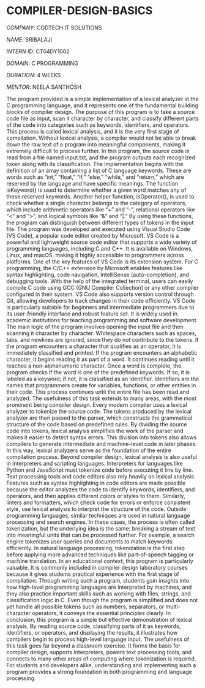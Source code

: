 # COMPILER-DESIGN-BASICS
*COMPANY*: CODTECH IT SOLUTIONS

*NAME*: SRIBALAJI

*INTERN ID*: CT04DY1002

*DOMAIN*: C PROGRAMMING

*DURATION*: 4 WEEKS

*MENTOR*: NEELA SANTHOSH

The program provided is a simple implementation of a lexical analyzer in the C programming language, and it represents one of the fundamental building blocks of compiler design. The purpose of this program is to take a source code file as input, scan it character by character, and classify different parts of the code into categories such as keywords, identifiers, and operators. This process is called lexical analysis, and it is the very first stage of compilation. Without lexical analysis, a compiler would not be able to break down the raw text of a program into meaningful components, making it extremely difficult to process further. In this program, the source code is read from a file named input.txt, and the program outputs each recognized token along with its classification.
The implementation begins with the definition of an array containing a list of C language keywords. These are words such as “int,” “float,” “if,” “else,” “while,” and “return,” which are reserved by the language and have specific meanings. The function isKeyword() is used to determine whether a given word matches any of these reserved keywords. Another helper function, isOperator(), is used to check whether a single character belongs to the category of operators, which include arithmetic operators like “+” and “-”, relational operators like “<” and “>”, and logical symbols like “&” and “|.” By using these functions, the program can distinguish between different types of tokens in the input file.
The program was developed and executed using Visual Studio Code (VS Code), a popular code editor created by Microsoft. VS Code is a powerful and lightweight source code editor that supports a wide variety of programming languages, including C and C++. It is available on Windows, Linux, and macOS, making it highly accessible to programmers across platforms. One of the key features of VS Code is its extension system. For C programming, the C/C++ extension by Microsoft enables features like syntax highlighting, code navigation, IntelliSense (auto-completion), and debugging tools. With the help of the integrated terminal, users can easily compile C code using GCC (GNU Compiler Collection) or any other compiler configured in their system. VS Code also supports version control through Git, allowing developers to track changes in their code efficiently. VS Code is particularly suitable for beginners and intermediate programmers due to its user-friendly interface and robust feature set. It is widely used in academic institutions for teaching programming and software development.
The main logic of the program involves opening the input file and then scanning it character by character. Whitespace characters such as spaces, tabs, and newlines are ignored, since they do not contribute to the tokens. If the program encounters a character that qualifies as an operator, it is immediately classified and printed. If the program encounters an alphabetic character, it begins reading it as part of a word. It continues reading until it reaches a non-alphanumeric character. Once a word is complete, the program checks if the word is one of the predefined keywords. If so, it is labeled as a keyword; if not, it is classified as an identifier. Identifiers are the names that programmers create for variables, functions, or other entities in their code. This process continues until the entire file has been read and analyzed.
The usefulness of this task extends to many areas, with the most prominent being compiler design. Every modern compiler uses a lexical analyzer to tokenize the source code. The tokens produced by the lexical analyzer are then passed to the parser, which constructs the grammatical structure of the code based on predefined rules. By dividing the source code into tokens, lexical analysis simplifies the work of the parser and makes it easier to detect syntax errors. This division into tokens also allows compilers to generate intermediate and machine-level code in later phases. In this way, lexical analyzers serve as the foundation of the entire compilation process.
Beyond compiler design, lexical analysis is also useful in interpreters and scripting languages. Interpreters for languages like Python and JavaScript must tokenize code before executing it line by line. Text processing tools and code editors also rely heavily on lexical analysis. Features such as syntax highlighting in code editors are made possible because the editor analyzes the code to identify keywords, identifiers, and operators, and then applies different colors or styles to them. Similarly, linters and formatters, which check code for errors or enforce consistent style, use lexical analysis to interpret the structure of the code.
Outside programming languages, similar techniques are used in natural language processing and search engines. In these cases, the process is often called tokenization, but the underlying idea is the same: breaking a stream of text into meaningful units that can be processed further. For example, a search engine tokenizes user queries and documents to match keywords efficiently. In natural language processing, tokenization is the first step before applying more advanced techniques like part-of-speech tagging or machine translation.
In an educational context, this program is particularly valuable. It is commonly included in compiler design laboratory courses because it gives students practical experience with the first stage of compilation. Through writing such a program, students gain insights into how high-level programming languages are interpreted by machines, and they also practice important skills such as working with files, strings, and classification logic in C. Even though the program is simplified and does not yet handle all possible tokens such as numbers, separators, or multi-character operators, it conveys the essential principles clearly.
In conclusion, this program is a simple but effective demonstration of lexical analysis. By reading source code, classifying parts of it as keywords, identifiers, or operators, and displaying the results, it illustrates how compilers begin to process high-level language input. The usefulness of this task goes far beyond a classroom exercise. It forms the basis for compiler design, supports interpreters, powers text processing tools, and connects to many other areas of computing where tokenization is required. For students and developers alike, understanding and implementing such a program provides a strong foundation in both programming and language processing.
